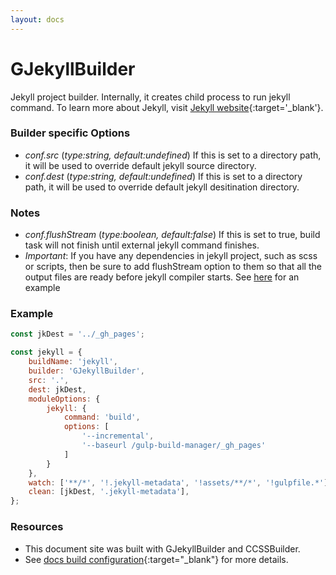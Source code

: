 ```yaml
---
layout: docs
---
```


# GJekyllBuilder
Jekyll project builder. Internally, it creates child process to run jekyll command.
To learn more about Jekyll, visit [Jekyll website](https://jekyllrb.com/){:target='_blank'}.


### Builder specific Options
  - *conf.src* (<i>type:string, default:undefined</i>)
    If this is set to a directory path, it will be used to override default jekyll source directory.
  - *conf.dest* (<i>type:string, default:undefined</i>)
    If this is set to a directory path, it will be used to override default jekyll desitination directory.


### Notes
  - *conf.flushStream* (<i>type:boolean, default:false</i>)
    If this is set to true, build task will not finish until external jekyll command finishes.
  - *Important*: If you have any dependencies in jekyll project, such as scss or scripts, then be sure to add flushStream option to them so that all the output files are ready before jekyll compiler starts. See [here]({{site.repo}}/tree/master/docs/gulpfile.js) for an example


### Example
```js
const jkDest = '../_gh_pages';

const jekyll = {
    buildName: 'jekyll',
    builder: 'GJekyllBuilder',
    src: '.',
    dest: jkDest,
    moduleOptions: {
        jekyll: {
            command: 'build',
            options: [
                '--incremental',
                '--baseurl /gulp-build-manager/_gh_pages'
            ]
        }
    },
    watch: ['**/*', '!.jekyll-metadata', '!assets/**/*', '!gulpfile.*'],
    clean: [jkDest, '.jekyll-metadata'],
};
```

### Resources
- This document site was built with GJekyllBuilder and CCSSBuilder.
- See [docs build configuration]({{site.repo}}/docs/gulpfile.js){:target="_blank"} for more details.
